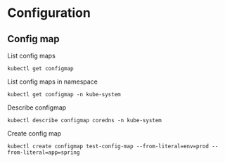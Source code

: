 
# Configuration
## Config map

List config maps
```
kubectl get configmap
```

List config maps in namespace
```
kubectl get configmap -n kube-system
```

Describe configmap
```
kubectl describe configmap coredns -n kube-system
```

Create config map
```
kubectl create configmap test-config-map --from-literal=env=prod --from-literal=app=spring
```
